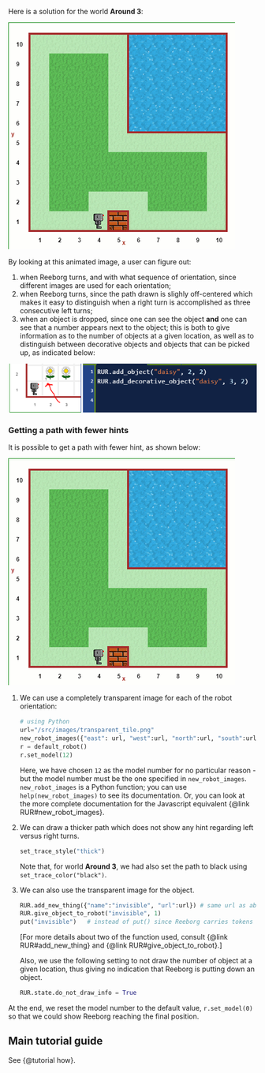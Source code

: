 
Here is a solution for the world **Around 3**:

![path_sol][path_sol]

[path_sol]: ../../src/images/around3_sol.gif

By looking at this animated image, a user can figure out:

1. when Reeborg turns, and with what sequence of orientation,
   since different images are used for each orientation;
2. when Reeborg turns, since the path drawn is slighly off-centered which
   makes it easy to distinguish when a right turn is accomplished as three
   consecutive left turns;
3. when an object is dropped, since one can see the object **and** one can
   see that a number appears next to the object; this is both to give
   information as to the number of objects at a given location, as well
   as to distinguish between decorative objects and objects that can be
   picked up, as indicated below:

![object number][object_number]

[object_number]: ../../src/images/background5.png

### Getting a path with fewer hints

It is possible to get a path with fewer hint, as shown below:

![path][]

[path]: ../../src/images/around3.gif

1.  We can use a completely transparent image for each of the robot orientation:

    ```python
    # using Python
    url="/src/images/transparent_tile.png"
    new_robot_images({"east": url, "west":url, "north":url, "south":url, "model":12})
    r = default_robot()
    r.set_model(12)
    ```
    Here, we have chosen `12` as the model number for no particular reason - but
    the model number must be the one specified in `new_robot_images`.
    `new_robot_images` is a Python function; you can use `help(new_robot_images)`
    to see its documentation.  Or, you can look at the more complete documentation
    for the Javascript equivalent {@link RUR#new_robot_images}.

2.  We can draw a thicker path which does not show any hint regarding left
    versus right turns.

    ```python
    set_trace_style("thick")
    ```

    Note that, for world **Around 3**, we had also set the path to black
    using `set_trace_color("black")`.

3.  We can also use the transparent image for the object.

    ```python
    RUR.add_new_thing({"name":"invisible", "url":url}) # same url as above
    RUR.give_object_to_robot("invisible", 1)
    put("invisible")   # instead of put() since Reeborg carries tokens as well
    ```
    [For more details about two of the function used, consult
    {@link RUR#add_new_thing} and {@link RUR#give_object_to_robot}.]

    Also, we use the following setting to not draw the number of object
    at a given location, thus giving no indication that Reeborg is putting
    down an object.

    ```python
    RUR.state.do_not_draw_info = True
    ```


At the end, we reset the model number to the default value,
`r.set_model(0)` so that we could show Reeborg reaching the final position.

## Main tutorial guide

See {@tutorial how}.